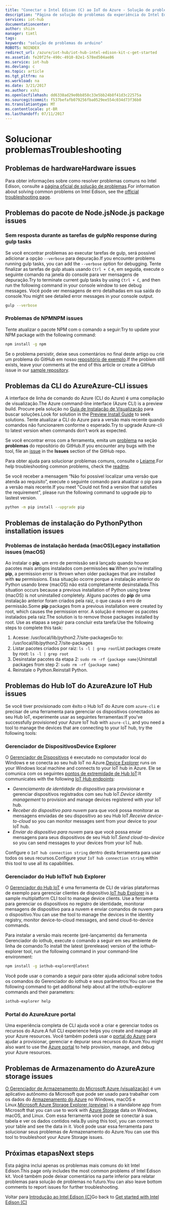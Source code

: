```yaml
---
title: "Conectar o Intel Edison (C) ao IoT do Azure - Solução de problemas | Microsoft Docs"
description: "Página de solução de problemas da experiência do Intel Edison C"
services: iot-hub
documentationcenter: 
author: shizn
manager: timtl
tags: 
keywords: "solução de problemas do arduino"
ROBOTS: NOINDEX
redirect_url: /azure/iot-hub/iot-hub-intel-edison-kit-c-get-started
ms.assetid: fe20f2fe-490c-4910-82e1-578ed504ae86
ms.service: iot-hub
ms.devlang: c
ms.topic: article
ms.tgt_pltfrm: na
ms.workload: na
ms.date: 3/21/2017
ms.author: xshi
ms.openlocfilehash: dd6338ad29e0bb858c33e5bb24b8f41d3c22575a
ms.sourcegitcommit: f537befafb079256fba0529ee554c034d73f36b0
ms.translationtype: MT
ms.contentlocale: pt-BR
ms.lasthandoff: 07/11/2017
---
```

# <a name="troubleshooting"></a><span data-ttu-id="e42f1-104">Solucionar problemas</span><span class="sxs-lookup"><span data-stu-id="e42f1-104">Troubleshooting</span></span>
## <a name="hardware-issues"></a><span data-ttu-id="e42f1-105">Problemas de hardware</span><span class="sxs-lookup"><span data-stu-id="e42f1-105">Hardware issues</span></span>
<span data-ttu-id="e42f1-106">Para obter informações sobre como resolver problemas comuns no Intel Edison, consulte a [página oficial de solução de problemas](https://software.intel.com/en-us/node/637974).</span><span class="sxs-lookup"><span data-stu-id="e42f1-106">For information about solving common problems on Intel Edison, see the [official troubleshooting page](https://software.intel.com/en-us/node/637974).</span></span>

## <a name="nodejs-package-issues"></a><span data-ttu-id="e42f1-107">Problemas do pacote de Node.js</span><span class="sxs-lookup"><span data-stu-id="e42f1-107">Node.js package issues</span></span>
### <a name="no-response-during-gulp-tasks"></a><span data-ttu-id="e42f1-108">Sem resposta durante as tarefas de gulp</span><span class="sxs-lookup"><span data-stu-id="e42f1-108">No response during gulp tasks</span></span>
<span data-ttu-id="e42f1-109">Se você encontrar problemas ao executar tarefas de gulp, será possível adicionar a opção `--verbose` para depuração.</span><span class="sxs-lookup"><span data-stu-id="e42f1-109">If you encounter problems running gulp tasks, you can add the `--verbose` option for debugging.</span></span> <span data-ttu-id="e42f1-110">Tente finalizar as tarefas de gulp atuais usando `Ctrl + C` e, em seguida, execute o seguinte comando na janela do console para ver mensagens de depuração.</span><span class="sxs-lookup"><span data-stu-id="e42f1-110">Try to terminate current gulp tasks by using `Ctrl + C`, and then run the following command in your console window to see debug messages.</span></span> <span data-ttu-id="e42f1-111">Você pode ver mensagens de erro detalhadas em sua saída do console.</span><span class="sxs-lookup"><span data-stu-id="e42f1-111">You might see detailed error messages in your console output.</span></span> 

```bash
gulp --verbose
```

### <a name="npm-issues"></a><span data-ttu-id="e42f1-112">Problemas de NPM</span><span class="sxs-lookup"><span data-stu-id="e42f1-112">NPM issues</span></span>
<span data-ttu-id="e42f1-113">Tente atualizar o pacote NPM com o comando a seguir:</span><span class="sxs-lookup"><span data-stu-id="e42f1-113">Try to update your NPM package with the following command:</span></span>

```bash
npm install -g npm
```

<span data-ttu-id="e42f1-114">Se o problema persistir, deixe seus comentários no final deste artigo ou crie um problema do GitHub em nosso [repositório de exemplo][sample-repository].</span><span class="sxs-lookup"><span data-stu-id="e42f1-114">If the problem still exists, leave your comments at the end of this article or create a GitHub issue in our [sample repository][sample-repository].</span></span>

## <a name="azure-cli-issues"></a><span data-ttu-id="e42f1-115">Problemas da CLI do Azure</span><span class="sxs-lookup"><span data-stu-id="e42f1-115">Azure-CLI issues</span></span>
<span data-ttu-id="e42f1-116">A interface de linha de comando do Azure (CLI do Azure) é uma compilação de visualização.</span><span class="sxs-lookup"><span data-stu-id="e42f1-116">The Azure command-line interface (Azure CLI) is a preview build.</span></span> <span data-ttu-id="e42f1-117">Procure pela solução no [Guia de Instalação de Visualização](https://github.com/Azure/azure-cli/blob/master/doc/preview_install_guide.md) para buscar soluções.</span><span class="sxs-lookup"><span data-stu-id="e42f1-117">Look for solution in the [Preview Install Guide](https://github.com/Azure/azure-cli/blob/master/doc/preview_install_guide.md) to seek solutions.</span></span> <span data-ttu-id="e42f1-118">Tente atualizar a CLI do Azure para a versão mais recente quando comandos não funcionarem conforme o esperado.</span><span class="sxs-lookup"><span data-stu-id="e42f1-118">Try to upgrade Azure-cli to latest version when commands don’t work as expected.</span></span>

<span data-ttu-id="e42f1-119">Se você encontrar erros com a ferramenta, emita um [problema](https://github.com/Azure/azure-cli/issues) na seção **problemas** do repositório do GitHub.</span><span class="sxs-lookup"><span data-stu-id="e42f1-119">If you encounter any bugs with the tool, file an [issue](https://github.com/Azure/azure-cli/issues) in the **Issues** section of the GitHub repo.</span></span>

<span data-ttu-id="e42f1-120">Para obter ajuda para solucionar problemas comuns, consulte o [Leiame](https://github.com/Azure/azure-cli/blob/master/README.rst).</span><span class="sxs-lookup"><span data-stu-id="e42f1-120">For help troubleshooting common problems, check the [readme](https://github.com/Azure/azure-cli/blob/master/README.rst).</span></span>

<span data-ttu-id="e42f1-121">Se você receber a mensagem “Não foi possível localizar uma versão que atenda ao requisito”, execute o seguinte comando para atualizar o pip para a versão mais recente.</span><span class="sxs-lookup"><span data-stu-id="e42f1-121">If you meet "Could not find a version that satisfies the requirement", please run the following command to upgrade pip to lastest version.</span></span>

```bash
python -m pip install --upgrade pip
```

## <a name="python-installation-issues"></a><span data-ttu-id="e42f1-122">Problemas de instalação do Python</span><span class="sxs-lookup"><span data-stu-id="e42f1-122">Python installation issues</span></span>
### <a name="legacy-installation-issues-macos"></a><span data-ttu-id="e42f1-123">Problemas de instalação herdada (macOS)</span><span class="sxs-lookup"><span data-stu-id="e42f1-123">Legacy installation issues (macOS)</span></span>
<span data-ttu-id="e42f1-124">Ao instalar o **pip**, um erro de permissão será lançado quando houver pacotes mais antigos instalados com permissões **su**.</span><span class="sxs-lookup"><span data-stu-id="e42f1-124">When you're installing **pip**, a permission error is thrown when older packages that are installed with **su** permissions.</span></span> <span data-ttu-id="e42f1-125">Essa situação ocorre porque a instalação anterior do Python usando brew (macOS) não está completamente desinstalada.</span><span class="sxs-lookup"><span data-stu-id="e42f1-125">This situation occurs because a previous installation of Python using brew (macOS) is not uninstalled completely.</span></span> <span data-ttu-id="e42f1-126">Alguns pacotes do **pip** de uma instalação anterior foram criados pela raiz, o que causa o erro de permissão.</span><span class="sxs-lookup"><span data-stu-id="e42f1-126">Some **pip** packages from a previous installation were created by root, which causes the permission error.</span></span> <span data-ttu-id="e42f1-127">A solução é remover os pacotes instalados pela raiz.</span><span class="sxs-lookup"><span data-stu-id="e42f1-127">The solution is to remove those packages installed by root.</span></span> <span data-ttu-id="e42f1-128">Use as etapas a seguir para concluir esta tarefa:</span><span class="sxs-lookup"><span data-stu-id="e42f1-128">Use the following steps to complete this task:</span></span>

1. <span data-ttu-id="e42f1-129">Acesse: /usr/local/lib/python2.7/site-packages</span><span class="sxs-lookup"><span data-stu-id="e42f1-129">Go to: /usr/local/lib/python2.7/site-packages</span></span>
2. <span data-ttu-id="e42f1-130">Listar pacotes criados por raiz: `ls -l | grep root`</span><span class="sxs-lookup"><span data-stu-id="e42f1-130">List packages create by root: `ls -l | grep root`</span></span>
3. <span data-ttu-id="e42f1-131">Desinstalar pacotes da etapa 2: `sudo rm -rf {package name}`</span><span class="sxs-lookup"><span data-stu-id="e42f1-131">Uninstall packages from step 2: `sudo rm -rf {package name}`</span></span>
4. <span data-ttu-id="e42f1-132">Reinstale o Python.</span><span class="sxs-lookup"><span data-stu-id="e42f1-132">Reinstall Python.</span></span>

## <a name="azure-iot-hub-issues"></a><span data-ttu-id="e42f1-133">Problemas do Hub IoT do Azure</span><span class="sxs-lookup"><span data-stu-id="e42f1-133">Azure IoT Hub issues</span></span>
<span data-ttu-id="e42f1-134">Se você tiver provisionado com êxito o Hub IoT do Azure com `azure-cli` e precisar de uma ferramenta para gerenciar os dispositivos conectados ao seu Hub IoT, experimente usar as seguintes ferramentas:</span><span class="sxs-lookup"><span data-stu-id="e42f1-134">If you've successfully provisioned your Azure IoT hub with `azure-cli`, and you need a tool to manage the devices that are connecting to your IoT hub, try the following tools:</span></span>

### <a name="device-explorer"></a><span data-ttu-id="e42f1-135">Gerenciador de Dispositivos</span><span class="sxs-lookup"><span data-stu-id="e42f1-135">Device Explorer</span></span>
<span data-ttu-id="e42f1-136">O [Gerenciador de Dispositivos](https://github.com/Azure/azure-iot-sdk-csharp/tree/master/tools/DeviceExplorer) é executado no computador local do Windows e se conecta ao seu hub IoT no Azure.</span><span class="sxs-lookup"><span data-stu-id="e42f1-136">[Device Explorer](https://github.com/Azure/azure-iot-sdk-csharp/tree/master/tools/DeviceExplorer) runs on your Windows local machine and connects to your IoT hub in Azure.</span></span> <span data-ttu-id="e42f1-137">Ele se comunica com os seguintes [pontos de extremidade de Hub IoT](iot-hub-devguide.md):</span><span class="sxs-lookup"><span data-stu-id="e42f1-137">It communicates with the following [IoT Hub endpoints](iot-hub-devguide.md):</span></span>

- <span data-ttu-id="e42f1-138">_Gerenciamento de identidade do dispositivo_ para provisionar e gerenciar dispositivos registrados com seu hub IoT.</span><span class="sxs-lookup"><span data-stu-id="e42f1-138">_Device identity management_ to provision and manage devices registered with your IoT hub.</span></span>
- <span data-ttu-id="e42f1-139">_Receber do dispositivo para nuvem_ para que você possa monitorar as mensagens enviadas de seu dispositivo ao seu Hub IoT.</span><span class="sxs-lookup"><span data-stu-id="e42f1-139">_Receive device-to-cloud_ so you can monitor messages sent from your device to your IoT hub.</span></span>
- <span data-ttu-id="e42f1-140">_Enviar do dispositivo para nuvem_ para que você possa enviar mensagens para seus dispositivos de seu Hub IoT.</span><span class="sxs-lookup"><span data-stu-id="e42f1-140">_Send cloud-to-device_ so you can send messages to your devices from your IoT hub.</span></span>

<span data-ttu-id="e42f1-141">Configure o `IoT hub connection string` dentro desta ferramenta para usar todos os seus recursos.</span><span class="sxs-lookup"><span data-stu-id="e42f1-141">Configure your `IoT hub connection string` within this tool to use all its capabilities.</span></span>

### <a name="iot-hub-explorer"></a><span data-ttu-id="e42f1-142">Gerenciador do Hub IoT</span><span class="sxs-lookup"><span data-stu-id="e42f1-142">IoT hub Explorer</span></span>
<span data-ttu-id="e42f1-143">O [Gerenciador do Hub IoT](https://github.com/Azure/iothub-explorer) é uma ferramenta de CLI de várias plataformas de exemplo para gerenciar clientes de dispositivo.</span><span class="sxs-lookup"><span data-stu-id="e42f1-143">[IoT hub Explorer](https://github.com/Azure/iothub-explorer) is a sample multiplatform CLI tool to manage device clients.</span></span> <span data-ttu-id="e42f1-144">Use a ferramenta para gerenciar os dispositivos no registro de identidade, monitorar mensagens de dispositivo para a nuvem e enviar comandos de nuvem para o dispositivo.</span><span class="sxs-lookup"><span data-stu-id="e42f1-144">You can use the tool to manage the devices in the identity registry, monitor device-to-cloud messages, and send cloud-to-device commands.</span></span>

<span data-ttu-id="e42f1-145">Para instalar a versão mais recente (pré-lançamento) da ferramenta Gerenciador do iothub, execute o comando a seguir em seu ambiente de linha de comando:</span><span class="sxs-lookup"><span data-stu-id="e42f1-145">To install the latest (prerelease) version of the iothub-explorer tool, run the following command in your command-line environment:</span></span>

```bash
npm install -g iothub-explorer@latest
```

<span data-ttu-id="e42f1-146">Você pode usar o comando a seguir para obter ajuda adicional sobre todos os comandos do Gerenciador do iothub e seus parâmetros:</span><span class="sxs-lookup"><span data-stu-id="e42f1-146">You can use the following command to get additional help about all the iothub-explorer commands and their parameters:</span></span>

```bash
iothub-explorer help
```

### <a name="azure-portal"></a><span data-ttu-id="e42f1-147">Portal do Azure</span><span class="sxs-lookup"><span data-stu-id="e42f1-147">Azure portal</span></span>
<span data-ttu-id="e42f1-148">Uma experiência completa de CLI ajuda você a criar e gerenciar todos os recursos do Azure.</span><span class="sxs-lookup"><span data-stu-id="e42f1-148">A full CLI experience helps you create and manage all your Azure resources.</span></span> <span data-ttu-id="e42f1-149">Você também poderá usar o [portal do Azure](../azure-portal-overview.md) para ajudar a provisionar, gerenciar e depurar seus recursos do Azure.</span><span class="sxs-lookup"><span data-stu-id="e42f1-149">You might also want to use the [Azure portal](../azure-portal-overview.md) to help provision, manage, and debug your Azure resources.</span></span>

## <a name="azure-storage-issues"></a><span data-ttu-id="e42f1-150">Problemas de Armazenamento do Azure</span><span class="sxs-lookup"><span data-stu-id="e42f1-150">Azure storage issues</span></span>
<span data-ttu-id="e42f1-151">[O Gerenciador de Armazenamento do Microsoft Azure (visualização)](http://storageexplorer.com) é um aplicativo autônomo da Microsoft que pode ser usado para trabalhar com os dados do [Armazenamento do Azure](https://azure.microsoft.com/en-us/services/storage/) no Windows, macOS e Linux.</span><span class="sxs-lookup"><span data-stu-id="e42f1-151">[Microsoft Azure Storage Explorer (preview)](http://storageexplorer.com) is a standalone app from Microsoft that you can use to work with [Azure Storage](https://azure.microsoft.com/en-us/services/storage/) data on Windows, macOS, and Linux.</span></span> <span data-ttu-id="e42f1-152">Com essa ferramenta você pode se conectar à sua tabela e ver os dados contidos nela.</span><span class="sxs-lookup"><span data-stu-id="e42f1-152">By using this tool, you can connect to your table and see the data in it.</span></span> <span data-ttu-id="e42f1-153">Você pode usar essa ferramenta para solucionar seus problemas de Armazenamento do Azure.</span><span class="sxs-lookup"><span data-stu-id="e42f1-153">You can use this tool to troubleshoot your Azure Storage issues.</span></span>

## <a name="next-steps"></a><span data-ttu-id="e42f1-154">Próximas etapas</span><span class="sxs-lookup"><span data-stu-id="e42f1-154">Next steps</span></span>
<span data-ttu-id="e42f1-155">Esta página inclui apenas os problemas mais comuns do kit Intel Edison.</span><span class="sxs-lookup"><span data-stu-id="e42f1-155">This page only includes the most common problems of Intel Edison kit.</span></span> <span data-ttu-id="e42f1-156">Você também pode deixar comentários na parte inferior para relatar problemas para solução de problemas no futuro.</span><span class="sxs-lookup"><span data-stu-id="e42f1-156">You can also leave bottom comments to report issues for further troubleshooting.</span></span>

<span data-ttu-id="e42f1-157">Voltar para [Introdução ao Intel Edison (C)](iot-hub-intel-edison-kit-c-get-started.md)</span><span class="sxs-lookup"><span data-stu-id="e42f1-157">Go back to [Get started with Intel Edison (C)](iot-hub-intel-edison-kit-c-get-started.md)</span></span>

<!-- Images and links -->

[sample-repository]: https://github.com/Azure-Samples/iot-hub-c-edison-getting-started